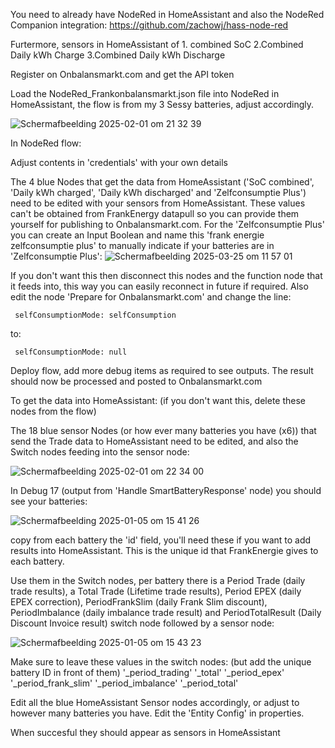 You need to already have NodeRed in HomeAssistant and also the NodeRed Companion integration: https://github.com/zachowj/hass-node-red

Furtermore, sensors in HomeAssistant of 1. combined SoC 2.Combined Daily kWh Charge 3.Combined Daily kWh Discharge

Register on Onbalansmarkt.com and get the API token


Load the NodeRed_Frankonbalansmarkt.json file into NodeRed in HomeAssistant, the flow is from my 3 Sessy batteries, adjust accordingly.


![Schermafbeelding 2025-02-01 om 21 32 39](https://github.com/user-attachments/assets/3ff7427d-3976-4238-a1c8-3e6c9265ea56)




In NodeRed flow:

Adjust contents in 'credentials' with your own details

The 4 blue Nodes that get the data from HomeAssistant ('SoC combined', 'Daily kWh charged', 'Daily kWh discharged' and 'Zelfconsumptie Plus') need to be edited with your sensors from HomeAssistant. These values can't be obtained from FrankEnergy datapull so you can provide them yourself for publishing to Onbalansmarkt.com. For the 'Zelfconsumptie Plus' you can create an Input Boolean and name this 'frank energie zelfconsumptie plus' to manually indicate if your batteries are in 'Zelfconsumptie Plus':
 ![Schermafbeelding 2025-03-25 om 11 57 01](https://github.com/user-attachments/assets/2064c204-c5f0-46b4-bfef-d77334b57fb7)

If you don't want this then disconnect this nodes and the function node that it feeds into, this way you can easily reconnect in future if required. Also edit the node 'Prepare for Onbalansmarkt.com' and change the line:

     selfConsumptionMode: selfConsumption

to: 

     selfConsumptionMode: null


Deploy flow, add more debug items as required to see outputs. The result should now be processed and posted to Onbalansmarkt.com 



To get the data into HomeAssistant: (if you don't want this, delete these nodes from the flow)

The 18 blue sensor Nodes (or how ever many batteries you have (x6)) that send the Trade data to HomeAssistant need to be edited, and also the Switch nodes feeding into the sensor node:

![Schermafbeelding 2025-02-01 om 22 34 00](https://github.com/user-attachments/assets/6c8547bf-3c4a-4c2b-8117-ef4412320e5e)



In Debug 17 (output from 'Handle SmartBatteryResponse' node) you should see your batteries:

![Schermafbeelding 2025-01-05 om 15 41 26](https://github.com/user-attachments/assets/99c0534a-78f7-4e6a-8283-c928fa346391)

copy from each battery the 'id' field, you'll need these if you want to add results into HomeAssistant. This is the unique id that FrankEnergie gives to each battery.

Use them in the Switch nodes, per battery there is a Period Trade (daily trade results), a Total Trade (Lifetime trade results), Period EPEX (daily EPEX correction), PeriodFrankSlim (daily Frank Slim discount), PeriodImbalance (daily imbalance trade result) and PeriodTotalResult (Daily Discount Invoice result)  switch node followed by a sensor node:

![Schermafbeelding 2025-01-05 om 15 43 23](https://github.com/user-attachments/assets/1fcd38df-38dc-4e65-ae5d-208fd0c3030e)

Make sure to leave these values in the switch nodes: (but add the unique battery ID in front of them) 
'_period_trading' 
'_total' 
'_period_epex'
'_period_frank_slim'
'_period_imbalance'
'_period_total'

Edit all the blue HomeAssistant Sensor nodes accordingly, or adjust to however many batteries you have. Edit the 'Entity Config' in properties. 



When succesful they should appear as sensors in HomeAssistant
